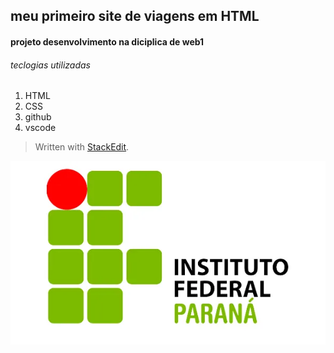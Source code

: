 ## meu primeiro site de viagens em HTML

#### projeto desenvolvimento na diciplica de web1

###### teclogias utilizadas 

 1. HTML
 2. CSS
 3. github
 4. vscode

> Written with [StackEdit](https://stackedit.io/).

![logo ifpr](https://github.com/FabioMoraiss/siteviagens_web/blob/0a66dd37d7eb326e04d0ef67be9b49dd35556417/-5bf432a47262e.webp)
